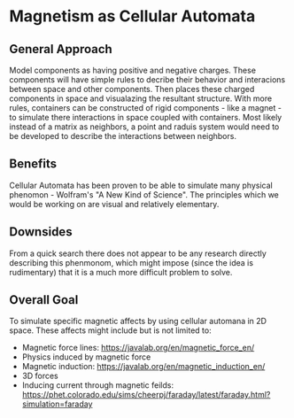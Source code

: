 # Magnetism as Cellular Automata
## General Approach
Model components as having positive and negative charges. These components will have simple rules to decribe their behavior and interacions between space and other components. Then places these charged components in space and visualazing the resultant structure. With more rules, containers can be constructed of rigid components - like a magnet - to simulate there interactions in space coupled with containers. Most likely instead of a matrix as neighbors, a point and raduis system would need to be developed to describe the interactions between neighbors. 

## Benefits
Cellular Automata has been proven to be able to simulate many physical phenomon - Wolfram's "A New Kind of Science". The principles which we would be working on are visual and relatively elementary.

## Downsides
From a quick search there does not appear to be any research directly describing this phenmonom, which might impose (since the idea is rudimentary) that it is a much more difficult problem to solve. 

## Overall Goal
To simulate specific magnetic affects by using cellular automana in 2D space. These affects might include but is not limited to:
- Magnetic force lines: https://javalab.org/en/magnetic_force_en/
- Physics induced by magnetic force 
- Magnetic induction: https://javalab.org/en/magnetic_induction_en/
- 3D forces
- Inducing current through magnetic feilds: https://phet.colorado.edu/sims/cheerpj/faraday/latest/faraday.html?simulation=faraday